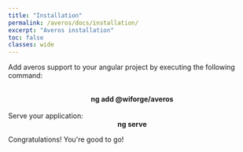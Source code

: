 ```yaml
---
title: "Installation"
permalink: /averos/docs/installation/
excerpt: "Averos installation"
toc: false
classes: wide
---
```


Add averos support to your angular project by executing the following command:

<br/>
<div align="center">
  <div class="notice--info" style="margin: 0; width:18em;"> <strong>ng add @wiforge/averos</strong></div>
</div>



<br/>
Serve your application:

<div align="center">
  <div class="notice--info" style="margin: 0; width:18em;"> <strong>ng serve</strong></div>
</div>

Congratulations! You're good to go!